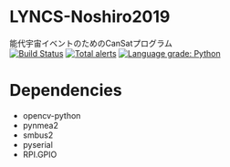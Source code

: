 # LYNCS-Noshiro2019 
能代宇宙イベントのためのCanSatプログラム  
[![Build Status](https://travis-ci.com/LYNCS-Keio/LYNCS-Noshiro2019.svg?branch=master)](https://travis-ci.com/LYNCS-Keio/LYNCS-Noshiro2019)
[![Total alerts](https://img.shields.io/lgtm/alerts/g/LYNCS-Keio/LYNCS-Noshiro2019.svg?logo=lgtm&logoWidth=18)](https://lgtm.com/projects/g/LYNCS-Keio/LYNCS-Noshiro2019/alerts/)
[![Language grade: Python](https://img.shields.io/lgtm/grade/python/g/LYNCS-Keio/LYNCS-Noshiro2019.svg?logo=lgtm&logoWidth=18)](https://lgtm.com/projects/g/LYNCS-Keio/LYNCS-Noshiro2019/context:python)
# Dependencies
- opencv-python
- pynmea2
- smbus2
- pyserial
- RPI.GPIO
